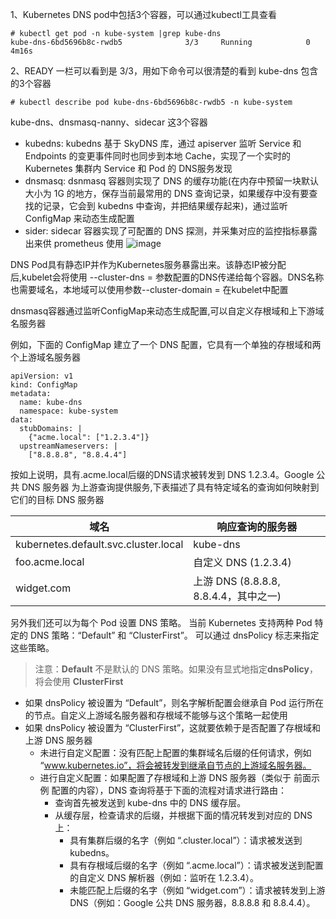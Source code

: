 1、Kubernetes DNS pod中包括3个容器，可以通过kubectl⼯具查看  
```
# kubectl get pod -n kube-system |grep kube-dns
kube-dns-6bd5696b8c-rwdb5              3/3     Running            0          4m16s
```  

2、READY ⼀栏可以看到是 3/3，⽤如下命令可以很清楚的看到 kube-dns 包含的3个容器  
```
# kubectl describe pod kube-dns-6bd5696b8c-rwdb5 -n kube-system
```  
kube-dns、dnsmasq-nanny、sidecar 这3个容器

- kubedns: kubedns 基于 SkyDNS 库，通过 apiserver 监听 Service 和 Endpoints 的变更事件同时也同步到本地 Cache，实现了⼀个实时的 Kubernetes 集群内 Service 和 Pod 的 DNS服务发现
- dnsmasq: dsnmasq 容器则实现了 DNS 的缓存功能(在内存中预留⼀块默认⼤⼩为 1G 的地⽅，保存当前最常⽤的 DNS 查询记录，如果缓存中没有要查找的记录，它会到 kubedns 中查询，并把结果缓存起来)，通过监听 ConfigMap 来动态⽣成配置
- sider: sidecar 容器实现了可配置的 DNS 探测，并采集对应的监控指标暴露出来供 prometheus 使⽤
![image](https://raw.githubusercontent.com/cnych/kubernetes-learning/master/docs/images/kubedns.jpg)

DNS Pod具有静态IP并作为Kubernetes服务暴露出来。该静态IP被分配后,kubelet会将使用 --cluster-dns = <dns-service-ip>参数配置的DNS传递给每个容器。DNS名称也需要域名，本地域可以使用参数--cluster-domain = <default-local-domain>在kubelet中配置  

dnsmasq容器通过监听ConfigMap来动态生成配置,可以自定义存根域和上下游域名服务器  

例如，下面的 ConfigMap 建立了一个 DNS 配置，它具有一个单独的存根域和两个上游域名服务器  
```
apiVersion: v1
kind: ConfigMap
metadata:
  name: kube-dns
  namespace: kube-system
data:
  stubDomains: |
    {"acme.local": ["1.2.3.4"]}
  upstreamNameservers: |
    ["8.8.8.8", "8.8.4.4"]
```  
按如上说明，具有.acme.local后缀的DNS请求被转发到 DNS 1.2.3.4。Google 公共 DNS 服务器 为上游查询提供服务,下表描述了具有特定域名的查询如何映射到它们的目标 DNS 服务器  

| 域名                                 | 响应查询的服务器                      |
| ------------------------------------ | ------------------------------------- |
| kubernetes.default.svc.cluster.local | kube-dns                              |
| foo.acme.local                       | 自定义 DNS (1.2.3.4)                  |
| widget.com                           | 上游 DNS (8.8.8.8, 8.8.4.4，其中之一) |

另外我们还可以为每个 Pod 设置 DNS 策略。 当前 Kubernetes 支持两种 Pod 特定的 DNS 策略：“Default” 和 “ClusterFirst”。 可以通过 dnsPolicy 标志来指定这些策略。

> 注意：**Default** 不是默认的 DNS 策略。如果没有显式地指定**dnsPolicy**，将会使用 **ClusterFirst**

* 如果 dnsPolicy 被设置为 “Default”，则名字解析配置会继承自 Pod 运行所在的节点。自定义上游域名服务器和存根域不能够与这个策略一起使用
* 如果 dnsPolicy 被设置为 “ClusterFirst”，这就要依赖于是否配置了存根域和上游 DNS 服务器
    * 未进行自定义配置：没有匹配上配置的集群域名后缀的任何请求，例如 “www.kubernetes.io”，将会被转发到继承自节点的上游域名服务器。
    * 进行自定义配置：如果配置了存根域和上游 DNS 服务器（类似于 前面示例 配置的内容），DNS 查询将基于下面的流程对请求进行路由：
        * 查询首先被发送到 kube-dns 中的 DNS 缓存层。
        * 从缓存层，检查请求的后缀，并根据下面的情况转发到对应的 DNS 上：
            * 具有集群后缀的名字（例如 “.cluster.local”）：请求被发送到 kubedns。
            * 具有存根域后缀的名字（例如 “.acme.local”）：请求被发送到配置的自定义 DNS 解析器（例如：监听在 1.2.3.4）。
            * 未能匹配上后缀的名字（例如 “widget.com”）：请求被转发到上游 DNS（例如：Google 公共 DNS 服务器，8.8.8.8 和 8.8.4.4）。
            
